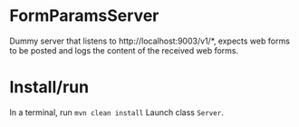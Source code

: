 # FormParamsServer

Dummy server that listens to http://localhost:9003/v1/*, expects web forms to be posted and logs the content of the received web forms.

# Install/run

In a terminal, run `mvn clean install`
Launch class `Server`. 
